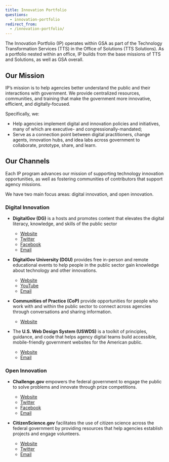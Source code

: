 ```yaml
---
title: Innovation Portfolio
questions:
  - innovation-portfolio
redirect_from:
  - /innovation-portfolio/
---
```


The Innovation Portfolio (IP) operates within GSA as part of the Technology
Transformation Services (TTS) in the Office of Solutions (TTS Solutions). As a
portfolio nested within an office, IP builds from the base missions of TTS and
Solutions, as well as GSA overall.

## Our Mission

IP’s mission is to help agencies better understand the public and their
interactions with government. We provide centralized resources, communities, and
training that make the government more innovative, efficient, and
digitally-focused.

Specifically, we:

- Help agencies implement digital and innovation policies and initiatives, many
  of which are executive- and congressionally-mandated;
- Serve as a connection point between digital practitioners, change agents,
  innovation hubs, and idea labs across government to collaborate, prototype,
  share, and learn.

## Our Channels

Each IP program advances our mission of supporting technology innovation
opportunities, as well as fostering communities of contributors that support
agency missions.

We have two main focus areas: digital innovation, and open innovation.

### Digital Innovation

- **DigitalGov (DG)** is a hosts and promotes content that elevates the digital
  literacy, knowledge, and skills of the public sector

  - [Website](https://digital.gov/)
  - [Twitter](https://twitter.com/Digital_Gov)
  - [Facebook](https://www.facebook.com/DigitalGov/)
  - [Email](mailto:digitalgov@gsa.gov)

- **DigitalGov University (DGU)** provides free in-person and remote educational
  events to help people in the public sector gain knowledge about technology and
  other innovations.

  - [Website](https://digital.gov/digitalgov-university/)
  - [YouTube](https://www.youtube.com/digitalgov)
  - [Email](mailto:digitalgovu@gsa.gov)

- **Communities of Practice (CoP)** provide opportunities for people who work
  with and within the public sector to connect across agencies through
  conversations and sharing information.

  - [Website](https://digital.gov/communities/)

- The **U.S. Web Design System (USWDS)** is a toolkit of principles, guidance,
  and code that helps agency digital teams build accessible, mobile-friendly
  government websites for the American public.
  - [Website](https://designsystem.digital.gov/)
  - [Email](mailto:uswds@support.digitalgov.gov)

### Open Innovation

- **Challenge.gov** empowers the federal government to engage the public to
  solve problems and innovate through prize competitions.

  - [Website](https://www.challenge.gov/)
  - [Twitter](https://twitter.com/ChallengeGov)
  - [Facebook](https://www.facebook.com/ChallengeGov/)
  - [Email](mailto:team@challenge.gov)

- **CitizenScience.gov** facilitates the use of citizen science across the
  federal government by providing resources that help agencies establish
  projects and engage volunteers.
  - [Website](https://www.citizenscience.gov/)
  - [Twitter](https://twitter.com/FedCitSci)
  - [Email](mailto:citizenscience@gsa.gov)
